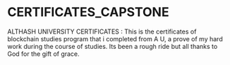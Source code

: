 # CERTIFICATES_CAPSTONE
ALTHASH UNIVERSITY CERTIFICATES : This is the certificates of blockchain studies program that i completed from A U, a prove of my hard work during the course of studies. Its been a rough ride but all thanks to God for the gift of grace.
